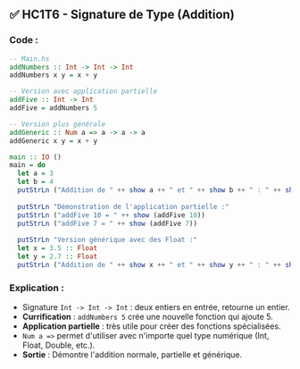 
## ✅ HC1T6 - Signature de Type (Addition)

### Code :

```haskell
-- Main.hs
addNumbers :: Int -> Int -> Int
addNumbers x y = x + y

-- Version avec application partielle
addFive :: Int -> Int
addFive = addNumbers 5

-- Version plus générale
addGeneric :: Num a => a -> a -> a
addGeneric x y = x + y

main :: IO ()
main = do
  let a = 3
  let b = 4
  putStrLn ("Addition de " ++ show a ++ " et " ++ show b ++ " : " ++ show (addNumbers a b))
  
  putStrLn "Démonstration de l'application partielle :"
  putStrLn ("addFive 10 = " ++ show (addFive 10))
  putStrLn ("addFive 7 = " ++ show (addFive 7))
  
  putStrLn "Version générique avec des Float :"
  let x = 3.5 :: Float
  let y = 2.7 :: Float
  putStrLn ("Addition de " ++ show x ++ " et " ++ show y ++ " : " ++ show (addGeneric x y))
```

### Explication :

* Signature `Int -> Int -> Int` : deux entiers en entrée, retourne un entier.
* **Currification** : `addNumbers 5` crée une nouvelle fonction qui ajoute 5.
* **Application partielle** : très utile pour créer des fonctions spécialisées.
* `Num a =>` permet d'utiliser avec n'importe quel type numérique (Int, Float, Double, etc.).
* **Sortie** : Démontre l'addition normale, partielle et générique.
